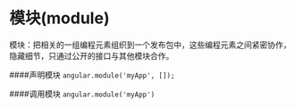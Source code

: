 # 模块(module)
模块：把相关的一组编程元素组织到一个发布包中，这些编程元素之间紧密协作，隐藏细节，只通过公开的接口与其他模块合作。


####声明模块
```angular.module('myApp', []);```

####调用模块
```angular.module('myApp')```

